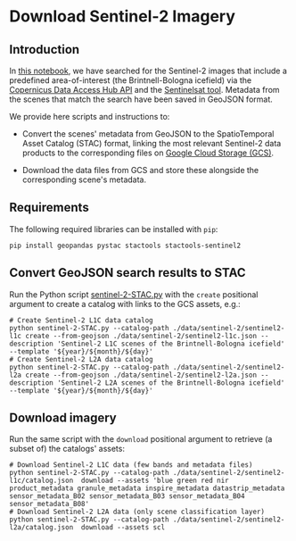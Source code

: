# Download Sentinel-2 Imagery

## Introduction

In [this notebook](../../docs/tutorials/sentinel-2-imagery.ipynb), we have searched for the Sentinel-2 images that 
include a predefined area-of-interest (the Brintnell-Bologna icefield) via the [Copernicus Data Access Hub API](https://scihub.copernicus.eu/)
and the [Sentinelsat tool](https://github.com/sentinelsat/sentinelsat). Metadata from the scenes that match the search 
have been saved in GeoJSON format. 

We provide here scripts and instructions to:

* Convert the scenes' metadata from GeoJSON to the SpatioTemporal Asset Catalog (STAC) format, linking the most relevant 
  Sentinel-2 data products to the corresponding files on [Google Cloud Storage (GCS)](https://cloud.google.com/storage/docs/public-datasets/sentinel-2).

* Download the data files from GCS and store these alongside the corresponding scene's metadata. 

## Requirements

The following required libraries can be installed with `pip`:

```shell
pip install geopandas pystac stactools stactools-sentinel2
```

## Convert GeoJSON search results to STAC

Run the Python script [sentinel-2-STAC.py](./sentinel-2-STAC.py) with the `create` positional argument to create a 
catalog with links to the GCS assets, e.g.:

```shell
# Create Sentinel-2 L1C data catalog
python sentinel-2-STAC.py --catalog-path ./data/sentinel-2/sentinel2-l1c create --from-geojson ./data/sentinel-2/sentinel2-l1c.json --description 'Sentinel-2 L1C scenes of the Brintnell-Bologna icefield' --template '${year}/${month}/${day}'
# Create Sentinel-2 L2A data catalog
python sentinel-2-STAC.py --catalog-path ./data/sentinel-2/sentinel2-l2a create --from-geojson ./data/sentinel-2/sentinel2-l2a.json --description 'Sentinel-2 L2A scenes of the Brintnell-Bologna icefield' --template '${year}/${month}/${day}'
```

## Download imagery

Run the same script with the `download` positional argument to retrieve (a subset of) the catalogs' assets:

```shell
# Download Sentinel-2 L1C data (few bands and metadata files)
python sentinel-2-STAC.py --catalog-path ./data/sentinel-2/sentinel2-l1c/catalog.json  download --assets 'blue green red nir product_metadata granule_metadata inspire_metadata datastrip_metadata sensor_metadata_B02 sensor_metadata_B03 sensor_metadata_B04 sensor_metadata_B08'
# Download Sentinel-2 L2A data (only scene classification layer)
python sentinel-2-STAC.py --catalog-path ./data/sentinel-2/sentinel2-l2a/catalog.json  download --assets scl
```
